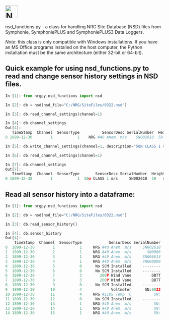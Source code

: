 # <img alt="NRGPy" src="https://www.nrgsystems.com/mysite/images/logo.png?v=3" height="40">

nsd_functions.py - a class for handling NRG Site Database (NSD) files from Symphonie, SymphoniePLUS and SymphoniePLUS3 Data Loggers.

_Note_: this class is only compatible with Windows installations. If you have an MS Office programs installed on the host computer, the Python installation must be the same architecture (either 32-bit or 64-bit).

## Quick example for using nsd_functions.py to read and change sensor history settings in NSD files.
``` python
In [1]: from nrgpy.nsd_functions import nsd

In [2]: db = nsd(nsd_file="C:/NRG/SiteFiles/0322.nsd")

In [3]: db.read_channel_settings(channel=1)

In [4]: db.channel_settings
Out[4]: 
   TimeStamp  Channel  SensorType          SensorDesc SerialNumber  Height  ScaleFactor  Offset  PrintPrecision Units SensorDetail SensorNotes
0 1899-12-30        1           1    NRG #40 Anem. m/s    SN002618  50   m        0.766   0.332               1   m/s

In [5]: db.write_channel_settings(channel=1, description="50m CLASS 1 m/s", scale_factor=1, offset=1)

In [6]: db.read_channel_settings(channel=1)

In [7]: db.channel_settings
Out[7]: 
   TimeStamp  Channel  SensorType       SensorDesc SerialNumber  Height  ScaleFactor  Offset  PrintPrecision Units SensorDetail SensorNotes
0 1899-12-30        1           1  50m CLASS 1 m/s     SN002618  50   m          1.0     1.0               1   m/s
```

## Read all sensor history into a dataframe:

```python
In [1]: from nrgpy.nsd_functions import nsd

In [2]: db = nsd(nsd_file="C:/NRG/SiteFiles/0322.nsd")

In [3]: db.read_sensor_history()

In [4]: db.sensor_history
Out[4]: 
    TimeStamp  Channel  SensorType            SensorDesc SerialNumber  Height  ScaleFactor   Offset  PrintPrecision  Units SensorDetail SensorNotes
0  1899-12-30        1           1     NRG #40 Anem. m/s     SN002618  50   m        1.000    1.000               1    m/s
1  1899-12-30        2           1     NRG #40 Anem. m/s       SN0066  50   m        0.759    0.365               1    m/s
2  1899-12-30        3           1     NRG #40 Anem. m/s     SN006613  22   m        0.758    0.386               1    m/s
3  1899-12-30        4           1     NRG #40 Anem. m/s     SN000009  22   m        0.762    0.370               1    m/s
4  1899-12-30        5           0      No SCM Installed     --------  ------        0.000    0.000               0  -----
5  1899-12-30        6           0      No SCM Installed     --------  ------        0.000    0.000               0  -----
6  1899-12-30        7           3        200P Wind Vane         DBTT  46   m        0.351  305.000               0    deg
7  1899-12-30        8           3        200P Wind Vane         DBTT  20   m        0.351  305.000               0    deg
8  1899-12-30        9           0      No SCM Installed     --------  ------        0.000    0.000               0  -----
9  1899-12-30       10           4             Voltmeter      SN:0032  3    m        0.021    0.000               1      v
10 1899-12-30       11           4     NRG #110S Temp  C          SN:       0        0.136  -86.381               1      C
11 1899-12-30       12           0      No SCM Installed     --------  ------        0.000    0.000               0  -----
12 1899-12-30       13           1     NRG #40 Anem. m/s          SN:       m        0.765    0.350               1    m/s
13 1899-12-30       14           1     NRG #40 Anem. m/s          SN:       m        0.765    0.350               1    m/s
14 1899-12-30       15           1     NRG #40 Anem. m/s          SN:       m        0.765    0.350               1    m/s

```
